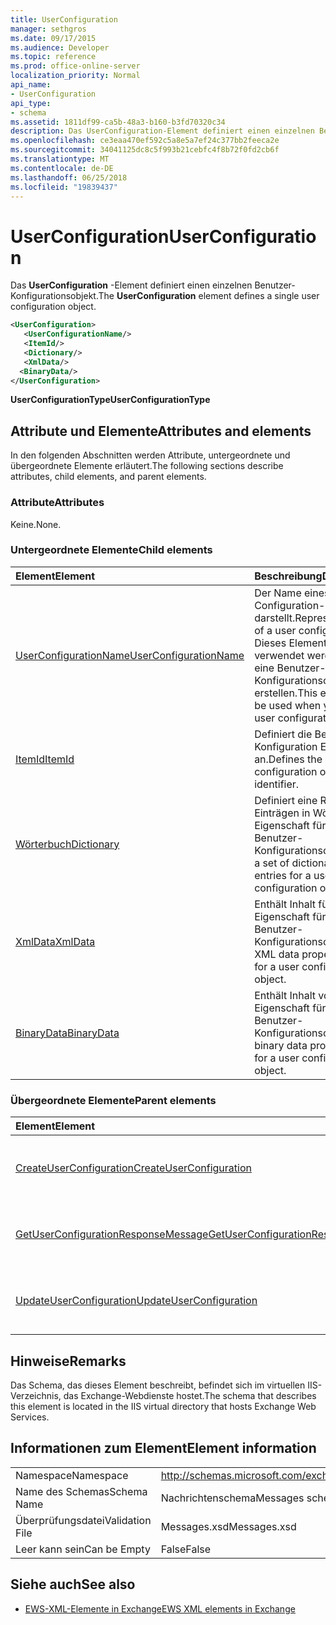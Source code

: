 ```yaml
---
title: UserConfiguration
manager: sethgros
ms.date: 09/17/2015
ms.audience: Developer
ms.topic: reference
ms.prod: office-online-server
localization_priority: Normal
api_name:
- UserConfiguration
api_type:
- schema
ms.assetid: 1811df99-ca5b-48a3-b160-b3fd70320c34
description: Das UserConfiguration-Element definiert einen einzelnen Benutzer-Konfigurationsobjekt.
ms.openlocfilehash: ce3eaa470ef592c5a8e5a7ef24c377bb2feeca2e
ms.sourcegitcommit: 34041125dc8c5f993b21cebfc4f8b72f0fd2cb6f
ms.translationtype: MT
ms.contentlocale: de-DE
ms.lasthandoff: 06/25/2018
ms.locfileid: "19839437"
---
```

# <a name="userconfiguration"></a><span data-ttu-id="da636-103">UserConfiguration</span><span class="sxs-lookup"><span data-stu-id="da636-103">UserConfiguration</span></span>

<span data-ttu-id="da636-104">Das **UserConfiguration** -Element definiert einen einzelnen Benutzer-Konfigurationsobjekt.</span><span class="sxs-lookup"><span data-stu-id="da636-104">The **UserConfiguration** element defines a single user configuration object.</span></span> 
  
```XML
<UserConfiguration>
   <UserConfigurationName/>
   <ItemId/>
   <Dictionary/>
   <XmlData/>
  <BinaryData/>
</UserConfiguration>
```

 <span data-ttu-id="da636-105">**UserConfigurationType**</span><span class="sxs-lookup"><span data-stu-id="da636-105">**UserConfigurationType**</span></span>
## <a name="attributes-and-elements"></a><span data-ttu-id="da636-106">Attribute und Elemente</span><span class="sxs-lookup"><span data-stu-id="da636-106">Attributes and elements</span></span>

<span data-ttu-id="da636-107">In den folgenden Abschnitten werden Attribute, untergeordnete und übergeordnete Elemente erläutert.</span><span class="sxs-lookup"><span data-stu-id="da636-107">The following sections describe attributes, child elements, and parent elements.</span></span>
  
### <a name="attributes"></a><span data-ttu-id="da636-108">Attribute</span><span class="sxs-lookup"><span data-stu-id="da636-108">Attributes</span></span>

<span data-ttu-id="da636-109">Keine.</span><span class="sxs-lookup"><span data-stu-id="da636-109">None.</span></span>
  
### <a name="child-elements"></a><span data-ttu-id="da636-110">Untergeordnete Elemente</span><span class="sxs-lookup"><span data-stu-id="da636-110">Child elements</span></span>

|<span data-ttu-id="da636-111">**Element**</span><span class="sxs-lookup"><span data-stu-id="da636-111">**Element**</span></span>|<span data-ttu-id="da636-112">**Beschreibung**</span><span class="sxs-lookup"><span data-stu-id="da636-112">**Description**</span></span>|
|:-----|:-----|
|[<span data-ttu-id="da636-113">UserConfigurationName</span><span class="sxs-lookup"><span data-stu-id="da636-113">UserConfigurationName</span></span>](userconfigurationname.md) <br/> |<span data-ttu-id="da636-114">Der Name eines Benutzers Configuration-Objekts darstellt.</span><span class="sxs-lookup"><span data-stu-id="da636-114">Represents the name of a user configuration object.</span></span> <span data-ttu-id="da636-115">Dieses Element muss verwendet werden, wenn Sie eine Benutzer-Konfigurationsobjekt erstellen.</span><span class="sxs-lookup"><span data-stu-id="da636-115">This element must be used when you create a user configuration object.</span></span>  <br/> |
|[<span data-ttu-id="da636-116">ItemId</span><span class="sxs-lookup"><span data-stu-id="da636-116">ItemId</span></span>](itemid.md) <br/> |<span data-ttu-id="da636-117">Definiert die Benutzer Konfiguration Element-ID an.</span><span class="sxs-lookup"><span data-stu-id="da636-117">Defines the user configuration object item identifier.</span></span>  <br/> |
|[<span data-ttu-id="da636-118">Wörterbuch</span><span class="sxs-lookup"><span data-stu-id="da636-118">Dictionary</span></span>](dictionary.md) <br/> |<span data-ttu-id="da636-119">Definiert eine Reihe von Einträgen in Wörterbuch-Eigenschaft für eine Benutzer-Konfigurationsobjekt.</span><span class="sxs-lookup"><span data-stu-id="da636-119">Defines a set of dictionary property entries for a user configuration object.</span></span>  <br/> |
|[<span data-ttu-id="da636-120">XmlData</span><span class="sxs-lookup"><span data-stu-id="da636-120">XmlData</span></span>](xmldata.md) <br/> |<span data-ttu-id="da636-121">Enthält Inhalt für die XML-Eigenschaft für eine Benutzer-Konfigurationsobjekt.</span><span class="sxs-lookup"><span data-stu-id="da636-121">Contains XML data property content for a user configuration object.</span></span>  <br/> |
|[<span data-ttu-id="da636-122">BinaryData</span><span class="sxs-lookup"><span data-stu-id="da636-122">BinaryData</span></span>](binarydata.md) <br/> |<span data-ttu-id="da636-123">Enthält Inhalt von Binärdaten-Eigenschaft für eine Benutzer-Konfigurationsobjekt.</span><span class="sxs-lookup"><span data-stu-id="da636-123">Contains binary data property content for a user configuration object.</span></span>  <br/> |
   
### <a name="parent-elements"></a><span data-ttu-id="da636-124">Übergeordnete Elemente</span><span class="sxs-lookup"><span data-stu-id="da636-124">Parent elements</span></span>

|<span data-ttu-id="da636-125">**Element**</span><span class="sxs-lookup"><span data-stu-id="da636-125">**Element**</span></span>|<span data-ttu-id="da636-126">**Beschreibung**</span><span class="sxs-lookup"><span data-stu-id="da636-126">**Description**</span></span>|
|:-----|:-----|
|[<span data-ttu-id="da636-127">CreateUserConfiguration</span><span class="sxs-lookup"><span data-stu-id="da636-127">CreateUserConfiguration</span></span>](createuserconfiguration.md) <br/> |<span data-ttu-id="da636-128">Eine Anforderung zum Erstellen eines Benutzers Konfiguration-Objekts darstellt.</span><span class="sxs-lookup"><span data-stu-id="da636-128">Represents a request to create a user configuration object.</span></span>  <br/> |
|[<span data-ttu-id="da636-129">GetUserConfigurationResponseMessage</span><span class="sxs-lookup"><span data-stu-id="da636-129">GetUserConfigurationResponseMessage</span></span>](getuserconfigurationresponsemessage.md) <br/> |<span data-ttu-id="da636-130">Stellt eine Antwort, die ein Benutzer Configuration-Objekt zurückgibt.</span><span class="sxs-lookup"><span data-stu-id="da636-130">Represents a response that returns a user configuration object.</span></span>  <br/> |
|[<span data-ttu-id="da636-131">UpdateUserConfiguration</span><span class="sxs-lookup"><span data-stu-id="da636-131">UpdateUserConfiguration</span></span>](updateuserconfiguration.md) <br/> |<span data-ttu-id="da636-132">Stellt eine Anforderung zum Aktualisieren einer Benutzer-Konfigurationsobjekt.</span><span class="sxs-lookup"><span data-stu-id="da636-132">Represents a request to update a user configuration object.</span></span>  <br/> |
   
## <a name="remarks"></a><span data-ttu-id="da636-133">Hinweise</span><span class="sxs-lookup"><span data-stu-id="da636-133">Remarks</span></span>

<span data-ttu-id="da636-134">Das Schema, das dieses Element beschreibt, befindet sich im virtuellen IIS-Verzeichnis, das Exchange-Webdienste hostet.</span><span class="sxs-lookup"><span data-stu-id="da636-134">The schema that describes this element is located in the IIS virtual directory that hosts Exchange Web Services.</span></span>
  
## <a name="element-information"></a><span data-ttu-id="da636-135">Informationen zum Element</span><span class="sxs-lookup"><span data-stu-id="da636-135">Element information</span></span>

|||
|:-----|:-----|
|<span data-ttu-id="da636-136">Namespace</span><span class="sxs-lookup"><span data-stu-id="da636-136">Namespace</span></span>  <br/> |http://schemas.microsoft.com/exchange/services/2006/messages  <br/> |
|<span data-ttu-id="da636-137">Name des Schemas</span><span class="sxs-lookup"><span data-stu-id="da636-137">Schema Name</span></span>  <br/> |<span data-ttu-id="da636-138">Nachrichtenschema</span><span class="sxs-lookup"><span data-stu-id="da636-138">Messages schema</span></span>  <br/> |
|<span data-ttu-id="da636-139">Überprüfungsdatei</span><span class="sxs-lookup"><span data-stu-id="da636-139">Validation File</span></span>  <br/> |<span data-ttu-id="da636-140">Messages.xsd</span><span class="sxs-lookup"><span data-stu-id="da636-140">Messages.xsd</span></span>  <br/> |
|<span data-ttu-id="da636-141">Leer kann sein</span><span class="sxs-lookup"><span data-stu-id="da636-141">Can be Empty</span></span>  <br/> |<span data-ttu-id="da636-142">False</span><span class="sxs-lookup"><span data-stu-id="da636-142">False</span></span>  <br/> |
   
## <a name="see-also"></a><span data-ttu-id="da636-143">Siehe auch</span><span class="sxs-lookup"><span data-stu-id="da636-143">See also</span></span>



- [<span data-ttu-id="da636-144">EWS-XML-Elemente in Exchange</span><span class="sxs-lookup"><span data-stu-id="da636-144">EWS XML elements in Exchange</span></span>](ews-xml-elements-in-exchange.md)

